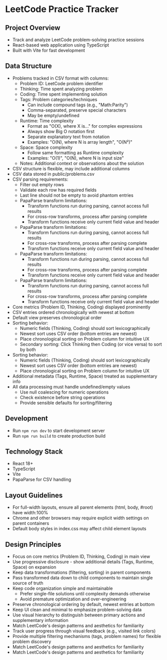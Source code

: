 # LeetCode Practice Tracker

## Project Overview
- Track and analyze LeetCode problem-solving practice sessions
- React-based web application using TypeScript
- Built with Vite for fast development

## Data Structure
- Problems tracked in CSV format with columns:
  - Problem ID: LeetCode problem identifier
  - Thinking: Time spent analyzing problem
  - Coding: Time spent implementing solution
  - Tags: Problem categories/techniques
    - Can include compound tags (e.g., "Math:Parity")
    - Comma-separated, preserve special characters
    - May be empty/undefined
  - Runtime: Time complexity 
    - Format as "O(X), where X is..." for complex expressions
    - Always show Big O notation first
    - Separate explanatory text from notation
    - Examples: "O(N), where N is array length", "O(N²)"
  - Space: Space complexity
    - Follow same formatting as Runtime complexity
    - Examples: "O(1)", "O(N), where N is input size"
  - Notes: Additional context or observations about the solution
- CSV structure is flexible, may include additional columns
- CSV data stored in public/problems.csv
- CSV parsing requirements:
  - Filter out empty rows
  - Validate each row has required fields
  - Last line should not be empty to avoid phantom entries
  - PapaParse transform limitations:
    - Transform functions run during parsing, cannot access full results
    - For cross-row transforms, process after parsing complete
    - Transform functions receive only current field value and header
  - PapaParse transform limitations:
    - Transform functions run during parsing, cannot access full results
    - For cross-row transforms, process after parsing complete
    - Transform functions receive only current field value and header
  - PapaParse transform limitations:
    - Transform functions run during parsing, cannot access full results
    - For cross-row transforms, process after parsing complete
    - Transform functions receive only current field value and header
  - PapaParse transform limitations:
    - Transform functions run during parsing, cannot access full results
    - For cross-row transforms, process after parsing complete
    - Transform functions receive only current field value and header
- Core metrics (Problem ID, Thinking, Coding) displayed prominently
- CSV entries ordered chronologically with newest at bottom
- Default view preserves chronological order
- Sorting behavior:
  - Numeric fields (Thinking, Coding) should sort lexicographically
  - Newest sort uses CSV order (bottom entries are newest)
  - Place chronological sorting on Problem column for intuitive UX
  - Secondary sorting: Click Thinking then Coding (or vice versa) to sort by both
- Sorting behavior:
  - Numeric fields (Thinking, Coding) should sort lexicographically
  - Newest sort uses CSV order (bottom entries are newest)
  - Place chronological sorting on Problem column for intuitive UX
- Additional metadata (Tags, Runtime, Space) treated as supplementary info
- All data processing must handle undefined/empty values
  - Use null coalescing for numeric operations
  - Check existence before string operations
  - Provide sensible defaults for sorting/filtering

## Development
- Run `npm run dev` to start development server
- Run `npm run build` to create production build

## Technology Stack
- React 18+
- TypeScript
- Vite
- PapaParse for CSV handling

## Layout Guidelines
- For full-width layouts, ensure all parent elements (html, body, #root) have width:100%
- Chrome and other browsers may require explicit width settings on parent containers
- Default body styles in index.css may affect child element layouts

## Design Principles
- Focus on core metrics (Problem ID, Thinking, Coding) in main view
- Use progressive disclosure - show additional details (Tags, Runtime, Space) on expansion
- Keep data transformations (filtering, sorting) in parent components
- Pass transformed data down to child components to maintain single source of truth
- Keep code organization simple and maintainable
  - Prefer single-file solutions until complexity demands otherwise
  - Avoid premature optimization and over-engineering
- Preserve chronological ordering by default, newest entries at bottom
- Keep UI clean and minimal to emphasize problem-solving data
- Use visual hierarchy to distinguish between primary actions and supplementary information
- Match LeetCode's design patterns and aesthetics for familiarity
- Track user progress through visual feedback (e.g., visited link colors)
- Provide multiple filtering mechanisms (tags, problem names) for flexible problem discovery
- Match LeetCode's design patterns and aesthetics for familiarity
- Match LeetCode's design patterns and aesthetics for familiarity
